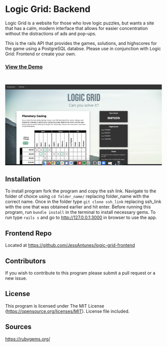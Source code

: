 # Logic Grid: Backend

Logic Grid is a website for those who love logic puzzles, but wants a site that has a calm, modern interface that allows for easier concentration without the distractions of ads and pop-ups.  

This is the rails API that provides the games, solutions, and highscores for the game using a PostgreSQL databse. Please use in conjunction with Logic Grid: Frontend or create your own.

### [View the Demo](https://youtu.be/OohM3gDU7gM)
<br>

![ScreenShot](app/assets/images/screenshot.png)



## Installation

To install program fork the program and copy the ssh link. Navigate to the folder of choice using  ```cd folder_name/``` replacing folder_name with the correct name. Once in the folder type ```git clone ssh_link``` replacing ssh_link with the one that was obtained earlier and hit enter. Before running this program, run ```bundle install``` in the terminal to install necessary gems. To run type ```rails s``` and go to http://127.0.0.1:3000 in browser to use the app.

## Frontend Repo
Located at https://github.com/JessAntunes/logic-grid-frontend

## Contributors 

If you wish to contribute to this program please submit a pull request or a new issue.

## License

This program is licensed under The MIT License (https://opensource.org/licenses/MIT). License file included.

## Sources

https://rubygems.org/ 
